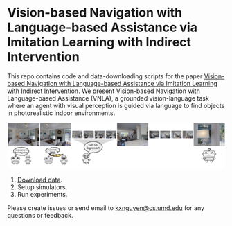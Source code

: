 # Vision-based Navigation with Language-based Assistance via Imitation Learning with Indirect Intervention

This repo contains code and data-downloading scripts for the paper [Vision-based Navigation with Language-based Assistance via Imitation Learning with Indirect Intervention](https://arxiv.org/abs/1812.04155). We present Vision-based Navigation with Language-based Assistance (VNLA), a grounded vision-language task where an agent with visual perception is guided via language to find objects in photorealistic indoor environments. 

![Concept](example.png)


1. [Download data](https://github.com/debadeepta/learningtoask/tree/master/data). 
2. Setup simulators. 
3. Run experiments. 

Please create issues or send email to kxnguyen@cs.umd.edu for any questions or feedback. 
